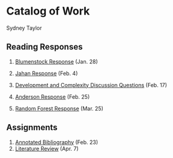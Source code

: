 # Catalog of Work

Sydney Taylor 

## Reading Responses 

1. [Blumenstock Response](https://sydneytaylr.github.io/workshop1/blumenstock) (Jan. 28) 

2. [Jahan Response](https://sydneytaylr.github.io/workshop1/jahanresponse) (Feb. 4) 

3. [Development and Complexity Discussion Questions](https://sydneytaylr.github.io/workshop1/development-complexity) (Feb. 17)

4. [Anderson Response](https://sydneytaylr.github.io/workshop1/AndersonKitchin) (Feb. 25) 

5. [Random Forest Response](https://sydneytaylr.github.io/workshop1/randomforest) (Mar. 25)

## Assignments 

1. [Annotated Bibliography](https://sydneytaylr.github.io/workshop1/Assignment_1) (Feb. 23)
2. [Literature Review](https://sydneytaylr.github.io/workshop1/assignment2) (Apr. 7) 

